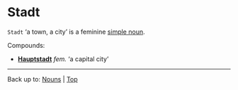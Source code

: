 # Stadt

`Stadt` ‘a town, a city’ is a feminine [simple noun](../../simpleNouns.md).

Compounds:
- **[Hauptstadt](../../h/ha/Hauptstadt.md)** *fem.* ‘a capital city’

----

Back up to: [Nouns](../../index.md) | [Top](../../../index.md)
